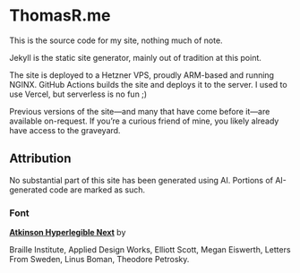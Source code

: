 # ThomasR.me

This is the source code for my site, nothing much of note.

Jekyll is the static site generator, mainly out of tradition at this point.

The site is deployed to a Hetzner VPS, proudly ARM-based and running NGINX. GitHub Actions builds the site and deploys it to the server. I used to use Vercel, but serverless is no fun ;)

Previous versions of the site—and many that have come before it—are available on-request. If you’re a curious friend of mine, you likely already have access to the graveyard.

## Attribution
No substantial part of this site has been generated using AI. Portions of AI-generated code are marked as such.

### Font
**[Atkinson Hyperlegible Next](https://brailleinstitute.org/freefont)** by

Braille Institute, Applied Design Works, Elliott Scott, Megan Eiswerth, Letters From Sweden, Linus Boman, Theodore Petrosky.
